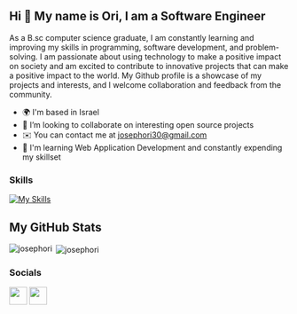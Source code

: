 ## Hi 👋 My name is Ori, I am a Software Engineer

As a B.sc computer science graduate, I am constantly learning and improving my skills in programming, software development, and problem-solving. I am passionate about using technology to make a positive impact on society and am excited to contribute to innovative projects that can make a positive impact to the world. My Github profile is a showcase of my projects and interests, and I welcome collaboration and feedback from the community.

* 🌍 I'm based in Israel
* 👯 I’m looking to collaborate on interesting open source projects
* ✉️ You can contact me at [josephori30@gmail.com](mailto:josephori30@gmail.com)
* 🧠 I'm learning Web Application Development and constantly expending my skillset

### Skills
[![My Skills](https://skillicons.dev/icons?i=js,ts,git,nest,react,express,nodejs,next,postgres,mongo,mysql,html,css,tailwind,mui,bootstrap,styledcomponents,docker,prisma,jest,k8s,npm,pnpm,java,cpp,c,bash,aws,linux,ubuntu,debian,jquery,python,go,redux,babel,graphql,figma,github,vercel,netlify,notion)](https://skillicons.dev)

## My GitHub Stats
<p><img align="left" src="https://github-readme-stats.vercel.app/api/top-langs?username=josephori&show_icons=true&locale=en&layout=compact&theme=tokyonight" alt="josephori" /></p>
<p>&nbsp;<img align="center" src="https://github-readme-stats.vercel.app/api?username=josephori&show_icons=true&locale=en&theme=tokyonight" alt="josephori" /></p>

### Socials
<p align="left"> <a href="https://www.github.com/josephori" target="_blank" rel="noreferrer"><img src="https://raw.githubusercontent.com/danielcranney/readme-generator/main/public/icons/socials/github.svg" width="32" height="32" /></a> <a href="https://www.linkedin.com/in/ori-joseph-45o/" target="_blank" rel="noreferrer"><img src="https://raw.githubusercontent.com/danielcranney/readme-generator/main/public/icons/socials/linkedin.svg" width="32" height="32" /></a>


<!--

<b>My GitHub Stats</b>
[![Ori Github avtivity graph](https://github-readme-activity-graph.vercel.app/graph?username=josephori&theme=dracula)](https://github.com/ashutosh00710/github-readme-activity-graph)

**JosephOri/josephori** is a ✨ _special_ ✨ repository because its `README.md` (this file) appears on your GitHub profile.
Here are some ideas to get you started:

- 🔭 I’m currently working on ...
- 🌱 I’m currently learning ...
- 👯 I’m looking to collaborate on ...
- 🤔 I’m looking for help with ...
- 💬 Ask me about ...
- 📫 How to reach me: ...
- 😄 Pronouns: ...
- ⚡ Fun fact: ...

<p align="left"> <img src="https://komarev.com/ghpvc/?username=josephori&label=Profile%20views&color=0e75b6&style=flat" alt="josephori" /> </p>


-->
